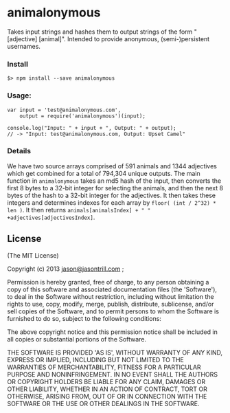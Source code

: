 
# animalonymous

Takes input strings and hashes them to output strings of the form "[adjective]
[animal]". Intended to provide anonymous, (semi-)persistent usernames.

### Install
    $> npm install --save animalonymous

### Usage:
```
var input = 'test@animalonymous.com',
    output = require('animalonymous')(input);

console.log("Input: " + input + ", Output: " + output);
// -> "Input: test@animalonymous.com, Output: Upset Camel"
```

### Details

We have two source arrays comprised of 591 animals and 1344 adjectives which get
combined for a total of 794,304 unique outputs.
The main function in `animalonymous` takes an md5 hash of the input, then
converts the first 8 bytes to a 32-bit integer for selecting the animals, and
then the next 8 bytes of the hash to a 32-bit integer for the adjectives. It
then takes these integers and determines indexes for each array by `floor( (int
/ 2^32) * len )`. It then returns `animals[animalsIndex] + " "
+adjectives[adjectivesIndex]`.

## License 

(The MIT License)

Copyright (c) 2013 jason@jasontrill.com <Jason Trill>;

Permission is hereby granted, free of charge, to any person obtaining
a copy of this software and associated documentation files (the
'Software'), to deal in the Software without restriction, including
without limitation the rights to use, copy, modify, merge, publish,
distribute, sublicense, and/or sell copies of the Software, and to
permit persons to whom the Software is furnished to do so, subject to
the following conditions:

The above copyright notice and this permission notice shall be
included in all copies or substantial portions of the Software.

THE SOFTWARE IS PROVIDED 'AS IS', WITHOUT WARRANTY OF ANY KIND,
EXPRESS OR IMPLIED, INCLUDING BUT NOT LIMITED TO THE WARRANTIES OF
MERCHANTABILITY, FITNESS FOR A PARTICULAR PURPOSE AND NONINFRINGEMENT.
IN NO EVENT SHALL THE AUTHORS OR COPYRIGHT HOLDERS BE LIABLE FOR ANY
CLAIM, DAMAGES OR OTHER LIABILITY, WHETHER IN AN ACTION OF CONTRACT,
TORT OR OTHERWISE, ARISING FROM, OUT OF OR IN CONNECTION WITH THE
SOFTWARE OR THE USE OR OTHER DEALINGS IN THE SOFTWARE.
